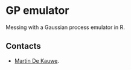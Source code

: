 # GP emulator

Messing with a Gaussian process emulator in R.

## Contacts
* [Martin De Kauwe](http://mdekauwe.github.io/).
